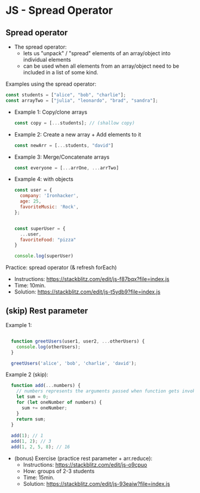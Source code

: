 # JS - Spread Operator

<!--- 

- Status: ready


-->




## Spread operator

- The spread operator:
  - lets us "unpack" / "spread" elements of an array/object into individual elements
  - can be used when all elements from an array/object need to be included in a list of some kind.



Examples using the spread operator:

  ```js
  const students = ["alice", "bob", "charlie"];
  const arrayTwo = ["julia", "leonardo", "brad", "sandra"];
  ```


- Example 1: Copy/clone arrays
  
  ```js
  const copy = [...students]; // (shallow copy)
  ```


- Example 2: Create a new array +  Add elements to it
  ```js
  const newArr = [...students, "david"]
  ```


- Example 3: Merge/Concatenate arrays

  ```js
  const everyone = [...arrOne, ...arrTwo]
  ```


- Example 4: with objects

  ```js
  const user = {
    company: 'Ironhacker',
    age: 25,
    favoriteMusic: 'Rock',
  };


  const superUser = {
    ...user,
    favoriteFood: "pizza"
  }

  console.log(superUser)
  ```


Practice: spread operator (& refresh forEach)
- Instructions: https://stackblitz.com/edit/js-f87bqx?file=index.js
- Time: 10min.
- Solution: https://stackblitz.com/edit/js-t5ydb9?file=index.js





## (skip) Rest parameter


Example 1:

```js

  function greetUsers(user1, user2, ...otherUsers) {
    console.log(otherUsers);
  }

  greetUsers('alice', 'bob', 'charlie', 'david');

```


Example 2 (skip):

```js
  function add(...numbers) {
    // numbers represents the arguments passed when function gets invoked
    let sum = 0;
    for (let oneNumber of numbers) {
      sum += oneNumber;
    }
    return sum;
  }
  
  add(1); // 1
  add(1, 2); // 3
  add(1, 2, 5, 8); // 16
```


- (bonus) Exercise (practice rest parameter + arr.reduce): 
  - Instructions: https://stackblitz.com/edit/js-o9cpuo
  - How: groups of 2-3 students
  - Time: 15min.
  - Solution: https://stackblitz.com/edit/js-93eaiw?file=index.js





